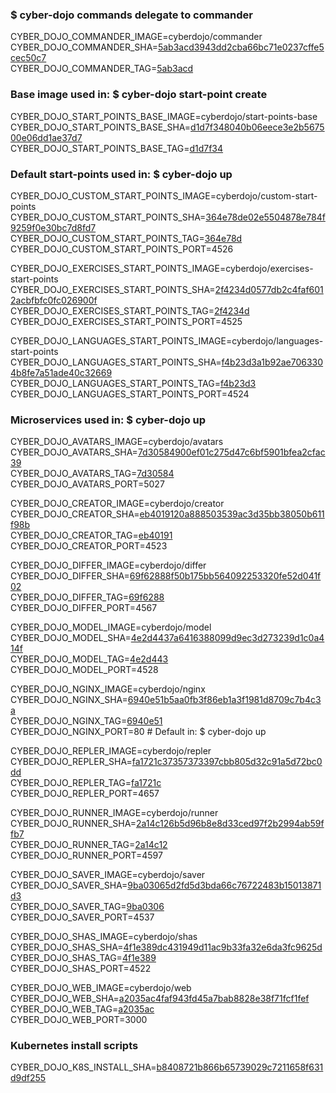 ### $ cyber-dojo commands delegate to commander

CYBER_DOJO_COMMANDER_IMAGE=cyberdojo/commander  
CYBER_DOJO_COMMANDER_SHA=[5ab3acd3943dd2cba66bc71e0237cffe5cec50c7](https://github.com/cyber-dojo/commander/commit/5ab3acd3943dd2cba66bc71e0237cffe5cec50c7)  
CYBER_DOJO_COMMANDER_TAG=[5ab3acd](https://hub.docker.com/layers/cyberdojo/commander/5ab3acd/images/sha256-d93ee310a90c795f0a1ccb92fd1dc61706291ca1196008a1ebe26ffeff0c3570)  

### Base image used in: $ cyber-dojo start-point create

CYBER_DOJO_START_POINTS_BASE_IMAGE=cyberdojo/start-points-base  
CYBER_DOJO_START_POINTS_BASE_SHA=[d1d7f348040b06eece3e2b567500e06dd1ae37d7](https://github.com/cyber-dojo/start-points-base/commit/d1d7f348040b06eece3e2b567500e06dd1ae37d7)  
CYBER_DOJO_START_POINTS_BASE_TAG=[d1d7f34](https://hub.docker.com/layers/cyberdojo/start-points-base/d1d7f34/images/sha256-463af2b0c3464f238ca94586ad1537cea310178f423cf1d141452e5222ab0fd5)  

### Default start-points used in: $ cyber-dojo up

CYBER_DOJO_CUSTOM_START_POINTS_IMAGE=cyberdojo/custom-start-points  
CYBER_DOJO_CUSTOM_START_POINTS_SHA=[364e78de02e5504878e784f9259f0e30bc7d8fd7](https://github.com/cyber-dojo/custom-start-points/commit/364e78de02e5504878e784f9259f0e30bc7d8fd7)  
CYBER_DOJO_CUSTOM_START_POINTS_TAG=[364e78d](https://hub.docker.com/layers/cyberdojo/custom-start-points/364e78d/images/sha256-ba1449d8dda5f554ef2cb7912159bbfb7102c4971243c49d446f76c835612382)  
CYBER_DOJO_CUSTOM_START_POINTS_PORT=4526

CYBER_DOJO_EXERCISES_START_POINTS_IMAGE=cyberdojo/exercises-start-points  
CYBER_DOJO_EXERCISES_START_POINTS_SHA=[2f4234d0577db2c4faf6012acbfbfc0fc026900f](https://github.com/cyber-dojo/exercises-start-points/commit/2f4234d0577db2c4faf6012acbfbfc0fc026900f)  
CYBER_DOJO_EXERCISES_START_POINTS_TAG=[2f4234d](https://hub.docker.com/layers/cyberdojo/exercises-start-points/2f4234d/images/sha256-7c9db9d52b461ff48019008dba89aec445e552913338020270fa8f392766484f)  
CYBER_DOJO_EXERCISES_START_POINTS_PORT=4525

CYBER_DOJO_LANGUAGES_START_POINTS_IMAGE=cyberdojo/languages-start-points  
CYBER_DOJO_LANGUAGES_START_POINTS_SHA=[f4b23d3a1b92ae7063304b8fe7a51ade40c32669](https://github.com/cyber-dojo/languages-start-points/commit/f4b23d3a1b92ae7063304b8fe7a51ade40c32669)  
CYBER_DOJO_LANGUAGES_START_POINTS_TAG=[f4b23d3](https://hub.docker.com/layers/cyberdojo/languages-start-points/f4b23d3/images/sha256-80caebd30286ec9783e240ee18dcfd27503227fa1e4bc7e767ae46299514e85a)  
CYBER_DOJO_LANGUAGES_START_POINTS_PORT=4524

### Microservices used in: $ cyber-dojo up

CYBER_DOJO_AVATARS_IMAGE=cyberdojo/avatars  
CYBER_DOJO_AVATARS_SHA=[7d30584900ef01c275d47c6bf5901bfea2cfac39](https://github.com/cyber-dojo/avatars/commit/7d30584900ef01c275d47c6bf5901bfea2cfac39)  
CYBER_DOJO_AVATARS_TAG=[7d30584](https://hub.docker.com/layers/cyberdojo/avatars/7d30584/images/sha256-9cb6b39bb925bb4484c32a86063db03d43629ff716c3ba9f5cf71688939bcdfc)  
CYBER_DOJO_AVATARS_PORT=5027

CYBER_DOJO_CREATOR_IMAGE=cyberdojo/creator  
CYBER_DOJO_CREATOR_SHA=[eb4019120a888503539ac3d35bb38050b611f98b](https://github.com/cyber-dojo/creator/commit/eb4019120a888503539ac3d35bb38050b611f98b)  
CYBER_DOJO_CREATOR_TAG=[eb40191](https://hub.docker.com/layers/cyberdojo/creator/eb40191/images/sha256-5cf4a9a0f89cce6227eaaec302cdcdeae30f499f837299d0e86c094e0e8fd77c)  
CYBER_DOJO_CREATOR_PORT=4523

CYBER_DOJO_DIFFER_IMAGE=cyberdojo/differ  
CYBER_DOJO_DIFFER_SHA=[69f62888f50b175bb564092253320fe52d041f02](https://github.com/cyber-dojo/differ/commit/69f62888f50b175bb564092253320fe52d041f02)  
CYBER_DOJO_DIFFER_TAG=[69f6288](https://hub.docker.com/layers/cyberdojo/differ/69f6288/images/sha256-0a55341ef4560367a5887fc8908f07d4cdb2d007df795dcf7145b3d6b28c261b)  
CYBER_DOJO_DIFFER_PORT=4567

CYBER_DOJO_MODEL_IMAGE=cyberdojo/model  
CYBER_DOJO_MODEL_SHA=[4e2d4437a6416388099d9ec3d273239d1c0a414f](https://github.com/cyber-dojo/model/commit/4e2d4437a6416388099d9ec3d273239d1c0a414f)  
CYBER_DOJO_MODEL_TAG=[4e2d443](https://hub.docker.com/layers/cyberdojo/model/4e2d443/images/sha256-903a09e1a99869346cfcbe6c274b14e64d10ce6888790b0755c01d9ce67c9b28)  
CYBER_DOJO_MODEL_PORT=4528

CYBER_DOJO_NGINX_IMAGE=cyberdojo/nginx  
CYBER_DOJO_NGINX_SHA=[6940e51b5aa0fb3f86eb1a3f1981d8709c7b4c3a](https://github.com/cyber-dojo/nginx/commit/6940e51b5aa0fb3f86eb1a3f1981d8709c7b4c3a)  
CYBER_DOJO_NGINX_TAG=[6940e51](https://hub.docker.com/layers/cyberdojo/nginx/6940e51/images/sha256-016203d894b3d083436441103a52cf8ef642a2742754c031fa1a7a458929b9e5)  
CYBER_DOJO_NGINX_PORT=80 # Default in: $ cyber-dojo up

CYBER_DOJO_REPLER_IMAGE=cyberdojo/repler  
CYBER_DOJO_REPLER_SHA=[fa1721c37357373397cbb805d32c91a5d72bc0dd](https://github.com/cyber-dojo/repler/commit/fa1721c37357373397cbb805d32c91a5d72bc0dd)  
CYBER_DOJO_REPLER_TAG=[fa1721c](https://hub.docker.com/layers/cyberdojo/repler/fa1721c/images/sha256-0467b1ffb64e69fc9df3db0ef2f0fe50ff3c458c0ad0d9172541cad9e9184059)  
CYBER_DOJO_REPLER_PORT=4657

CYBER_DOJO_RUNNER_IMAGE=cyberdojo/runner  
CYBER_DOJO_RUNNER_SHA=[2a14c126b5d96b8e8d33ced97f2b2994ab59ffb7](https://github.com/cyber-dojo/runner/commit/2a14c126b5d96b8e8d33ced97f2b2994ab59ffb7)  
CYBER_DOJO_RUNNER_TAG=[2a14c12](https://hub.docker.com/layers/cyberdojo/runner/2a14c12/images/sha256-e8726a672a0ea680e0a9538da3b4d7d8286a985e76623239343e60b55bbce973)  
CYBER_DOJO_RUNNER_PORT=4597

CYBER_DOJO_SAVER_IMAGE=cyberdojo/saver  
CYBER_DOJO_SAVER_SHA=[9ba03065d2fd5d3bda66c76722483b15013871d3](https://github.com/cyber-dojo/saver/commit/9ba03065d2fd5d3bda66c76722483b15013871d3)  
CYBER_DOJO_SAVER_TAG=[9ba0306](https://hub.docker.com/layers/cyberdojo/saver/9ba0306/images/sha256-d5b4b493b96a407d46d2ca3af0bb4e9ffd225df78a5aed105224e4120b3b9814)  
CYBER_DOJO_SAVER_PORT=4537

CYBER_DOJO_SHAS_IMAGE=cyberdojo/shas  
CYBER_DOJO_SHAS_SHA=[4f1e389dc431949d11ac9b33fa32e6da3fc9625d](https://github.com/cyber-dojo/shas/commit/4f1e389dc431949d11ac9b33fa32e6da3fc9625d)  
CYBER_DOJO_SHAS_TAG=[4f1e389](https://hub.docker.com/layers/cyberdojo/shas/4f1e389/images/sha256-e1237c6d4106e286d631fd17323a5f123843a78e6bd79e0d8e9ad87957785dfb)  
CYBER_DOJO_SHAS_PORT=4522

CYBER_DOJO_WEB_IMAGE=cyberdojo/web  
CYBER_DOJO_WEB_SHA=[a2035ac4faf943fd45a7bab8828e38f71fcf1fef](https://github.com/cyber-dojo/web/commit/a2035ac4faf943fd45a7bab8828e38f71fcf1fef)  
CYBER_DOJO_WEB_TAG=[a2035ac](https://hub.docker.com/layers/cyberdojo/web/a2035ac/images/sha256-62fc9cad28240b02befc0904b3a9608b612144e3c53551ca1d11c5203c7e054c)  
CYBER_DOJO_WEB_PORT=3000

### Kubernetes install scripts
CYBER_DOJO_K8S_INSTALL_SHA=[b8408721b866b65739029c7211658f631d9df255](https://github.com/cyber-dojo/k8s-install/commit/b8408721b866b65739029c7211658f631d9df255)  
